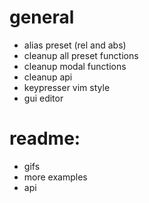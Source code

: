 # general

- alias preset (rel and abs)
- cleanup all preset functions
- cleanup modal functions
- cleanup api
- keypresser vim style
- gui editor

# readme:

- gifs
- more examples
- api
